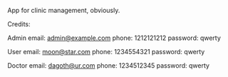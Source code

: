App for clinic management, obviously.

Credits:

Admin
    email: admin@example.com
    phone: 1212121212
    password: qwerty

User
    email: moon@star.com
    phone: 1234554321
    password: qwerty

Doctor
    email: dagoth@ur.com
    phone: 1234512345
    password: qwerty


